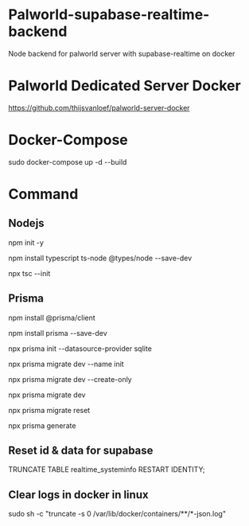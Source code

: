 # Palworld-supabase-realtime-backend
Node backend for palworld server with supabase-realtime on docker

# Palworld Dedicated Server Docker 
https://github.com/thijsvanloef/palworld-server-docker

# Docker-Compose
sudo docker-compose up -d --build

# Command
## Nodejs
npm init -y

npm install typescript ts-node @types/node --save-dev

npx tsc --init

## Prisma
npm install @prisma/client

npm install prisma --save-dev

npx prisma init --datasource-provider sqlite

npx prisma migrate dev --name init

npx prisma migrate dev --create-only

npx prisma migrate dev

npx prisma migrate reset

npx prisma generate

## Reset id & data for supabase
TRUNCATE TABLE realtime_systeminfo RESTART IDENTITY;

## Clear logs in docker in linux
sudo sh -c "truncate -s 0 /var/lib/docker/containers/**/*-json.log"
